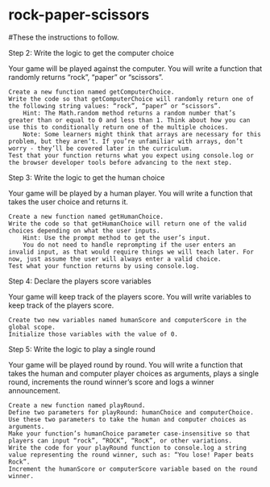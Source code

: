 # rock-paper-scissors
#These the instructions to follow.

Step 2: Write the logic to get the computer choice

Your game will be played against the computer. You will write a function that randomly returns “rock”, “paper” or “scissors”.

    Create a new function named getComputerChoice.
    Write the code so that getComputerChoice will randomly return one of the following string values: “rock”, “paper” or “scissors”.
        Hint: The Math.random method returns a random number that’s greater than or equal to 0 and less than 1. Think about how you can use this to conditionally return one of the multiple choices.
        Note: Some learners might think that arrays are necessary for this problem, but they aren’t. If you’re unfamiliar with arrays, don’t worry - they’ll be covered later in the curriculum.
    Test that your function returns what you expect using console.log or the browser developer tools before advancing to the next step.

Step 3: Write the logic to get the human choice

Your game will be played by a human player. You will write a function that takes the user choice and returns it.

    Create a new function named getHumanChoice.
    Write the code so that getHumanChoice will return one of the valid choices depending on what the user inputs.
        Hint: Use the prompt method to get the user’s input.
        You do not need to handle reprompting if the user enters an invalid input, as that would require things we will teach later. For now, just assume the user will always enter a valid choice.
    Test what your function returns by using console.log.

Step 4: Declare the players score variables

Your game will keep track of the players score. You will write variables to keep track of the players score.

    Create two new variables named humanScore and computerScore in the global scope.
    Initialize those variables with the value of 0.

Step 5: Write the logic to play a single round

Your game will be played round by round. You will write a function that takes the human and computer player choices as arguments, plays a single round, increments the round winner’s score and logs a winner announcement.

    Create a new function named playRound.
    Define two parameters for playRound: humanChoice and computerChoice. Use these two parameters to take the human and computer choices as arguments.
    Make your function’s humanChoice parameter case-insensitive so that players can input “rock”, “ROCK”, “RocK”, or other variations.
    Write the code for your playRound function to console.log a string value representing the round winner, such as: “You lose! Paper beats Rock”.
    Increment the humanScore or computerScore variable based on the round winner.

